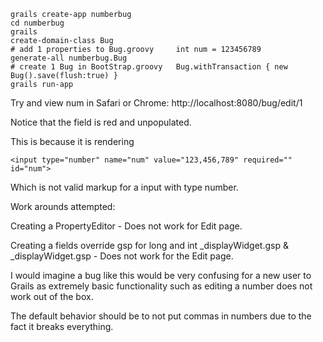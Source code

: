 
	grails create-app numberbug
	cd numberbug
	grails
	create-domain-class Bug
	# add 1 properties to Bug.groovy     int num = 123456789
	generate-all numberbug.Bug 
	# create 1 Bug in BootStrap.groovy 	 Bug.withTransaction { new Bug().save(flush:true) }
	grails run-app


Try and view num in Safari or Chrome:
http://localhost:8080/bug/edit/1

Notice that the field is red and unpopulated.

This is because it is rendering

	<input type="number" name="num" value="123,456,789" required="" id="num">

Which is not valid markup for a input with type number.

Work arounds attempted:

Creating a PropertyEditor - Does not work for Edit page.


Creating a fields override gsp for long and int _displayWidget.gsp & _displayWidget.gsp - Does not work for the Edit page.


I would imagine a bug like this would be very confusing for a new user to Grails as extremely basic functionality such as editing a number does not work out of the box.

The default behavior should be to not put commas in numbers due to the fact it breaks everything.
